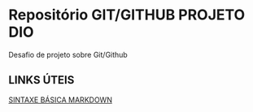 # Repositório GIT/GITHUB PROJETO DIO
Desafio de projeto sobre Git/Github

## LINKS ÚTEIS 
[SINTAXE BÁSICA MARKDOWN](https://www.markdownguide.org/getting-started/)
